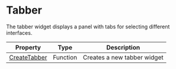 # Tabber #
The tabber widget displays a panel with tabs for selecting different interfaces.

| Property | Type | Description |
| --- | --- | --- |
| [CreateTabber](CPP_CreateTabber.md) | Function | Creates a new tabber widget |
